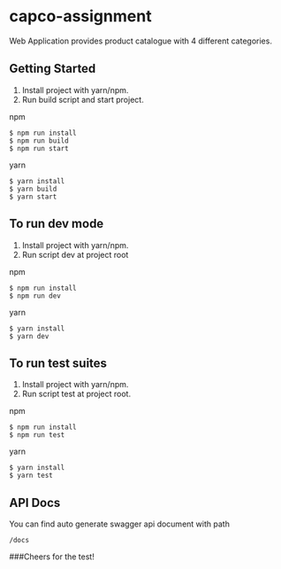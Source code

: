 # capco-assignment
Web Application provides product catalogue with 4 different categories.

## Getting Started
1. Install project with yarn/npm.
2. Run build script and start project.


npm
```
$ npm run install
$ npm run build
$ npm run start
```

yarn
```
$ yarn install
$ yarn build
$ yarn start
```

## To run dev mode
1. Install project with yarn/npm.
2. Run script dev at project root

npm
```
$ npm run install
$ npm run dev
```

yarn
```
$ yarn install
$ yarn dev
```

## To run test suites
1. Install project with yarn/npm.
2. Run script test at project root.

npm
```
$ npm run install
$ npm run test
```

yarn
```
$ yarn install
$ yarn test
```


## API Docs
You can find auto generate swagger api document with path 
```
/docs
```

###Cheers for the test!

